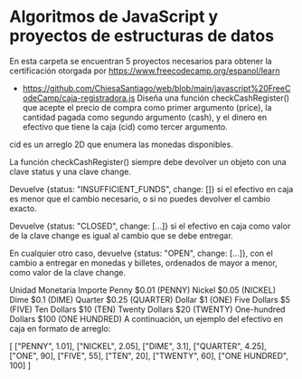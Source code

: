 # Algoritmos de JavaScript y proyectos de estructuras de datos
En esta carpeta se encuentran 5 proyectos necesarios para obtener la certificación otorgada por https://www.freecodecamp.org/espanol/learn
- https://github.com/ChiesaSantiago/web/blob/main/javascript%20FreeCodeCamp/caja-registradora.js Diseña una función checkCashRegister() que acepte el precio de compra como primer argumento (price), la cantidad pagada como segundo argumento (cash), y el dinero en efectivo que tiene la caja (cid) como tercer argumento.

cid es un arreglo 2D que enumera las monedas disponibles.

La función checkCashRegister() siempre debe devolver un objeto con una clave status y una clave change.

Devuelve {status: "INSUFFICIENT_FUNDS", change: []} si el efectivo en caja es menor que el cambio necesario, o si no puedes devolver el cambio exacto.

Devuelve {status: "CLOSED", change: [...]} si el efectivo en caja como valor de la clave change es igual al cambio que se debe entregar.

En cualquier otro caso, devuelve {status: "OPEN", change: [...]}, con el cambio a entregar en monedas y billetes, ordenados de mayor a menor, como valor de la clave change.

Unidad Monetaria	Importe
Penny	$0.01 (PENNY)
Nickel	$0.05 (NICKEL)
Dime	$0.1 (DIME)
Quarter	$0.25 (QUARTER)
Dollar	$1 (ONE)
Five Dollars	$5 (FIVE)
Ten Dollars	$10 (TEN)
Twenty Dollars	$20 (TWENTY)
One-hundred Dollars	$100 (ONE HUNDRED)
A continuación, un ejemplo del efectivo en caja en formato de arreglo:

[
  ["PENNY", 1.01],
  ["NICKEL", 2.05],
  ["DIME", 3.1],
  ["QUARTER", 4.25],
  ["ONE", 90],
  ["FIVE", 55],
  ["TEN", 20],
  ["TWENTY", 60],
  ["ONE HUNDRED", 100]
]
